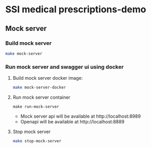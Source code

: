 # SSI medical prescriptions-demo

## Mock server

### Build mock server
```bash
make mock-server
```

### Run mock server and swagger ui using docker
1. Build mock server docker image:
    ```bash
    make mock-server-docker
    ```
2. Run mock server container
    ```
    make run-mock-server
    ```
    - Mock server api will be available at http://localhost:8989
    - Openapi will be available at http://localhost:8889

3. Stop mock server
    ```bash
    make stop-mock-server
    ```